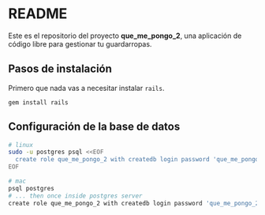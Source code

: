 # README

Este es el repositorio del proyecto **que_me_pongo_2**, una aplicación de código libre para gestionar tu guardarropas.

## Pasos de instalación

Primero que nada vas a necesitar instalar `rails`.

```
gem install rails
```

## Configuración de la base de datos

```bash
# linux
sudo -u postgres psql <<EOF
  create role que_me_pongo_2 with createdb login password 'que_me_pongo_2';
EOF

# mac
psql postgres
# ... then once inside postgres server
create role que_me_pongo_2 with createdb login password 'que_me_pongo_2';
```